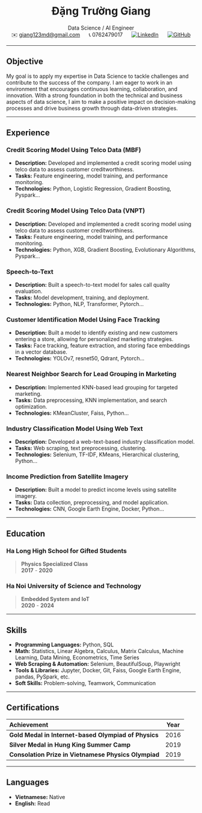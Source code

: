 <div align="center">

# Đặng Trường Giang  
Data Science / AI Engineer  
✉️ giang123md@gmail.com &nbsp;&nbsp;&nbsp;&nbsp; 📞 0762479017 &nbsp;&nbsp;&nbsp;&nbsp; [![LinkedIn](https://img.shields.io/badge/-LinkedIn-blue?style=flat&logo=linkedin)](https://www.linkedin.com/in/giangdangtruong/) &nbsp;&nbsp;&nbsp;&nbsp; [![GitHub](https://img.shields.io/badge/-GitHub-333?style=flat&logo=github)](https://github.com/giangchicken)

</div>

---
## **Objective**
My goal is to apply my expertise in Data Science to tackle challenges and contribute to the success of the company. I am eager to work in an environment that encourages continuous learning, collaboration, and innovation. With a strong foundation in both the technical and business aspects of data science, I aim to make a positive impact on decision-making processes and drive business growth through data-driven strategies. 

---

## **Experience**

### **Credit Scoring Model Using Telco Data (MBF)**   
- **Description:** Developed and implemented a credit scoring model using telco data to assess customer creditworthiness.
- **Tasks:** Feature engineering, model training, and performance monitoring.
- **Technologies:** Python, Logistic Regression, Gradient Boosting, Pyspark...

### **Credit Scoring Model Using Telco Data (VNPT)**   
- **Description:** Developed and implemented a credit scoring model using telco data to assess customer creditworthiness.
- **Tasks:** Feature engineering, model training, and performance monitoring.
- **Technologies:** Python, XGB, Gradient Boosting, Evolutionary Algorithms, Pyspark...

### **Speech-to-Text**  
- **Description:** Built a speech-to-text model for sales call quality evaluation.
- **Tasks:** Model development, training, and deployment.
- **Technologies:** Python, NLP, Transformer, Pytorch...

### **Customer Identification Model Using Face Tracking**
- **Description:** Built a model to identify existing and new customers entering a store, allowing for personalized marketing strategies.
- **Tasks:** Face tracking, feature extraction, and storing face embeddings in a vector database.
- **Technologies:** YOLOv7, resnet50, Qdrant, Pytorch...

### **Nearest Neighbor Search for Lead Grouping in Marketing**   
- **Description:** Implemented KNN-based lead grouping for targeted marketing.
- **Tasks:** Data preprocessing, KNN implementation, and search optimization.
- **Technologies:** KMeanCluster, Faiss, Python...

### **Industry Classification Model Using Web Text**  
- **Description:** Developed a web-text-based industry classification model.
- **Tasks:** Web scraping, text preprocessing, clustering.
- **Technologies:** Selenium, TF-IDF, KMeans, Hierarchical clustering, Python...

### **Income Prediction from Satellite Imagery**  
- **Description:** Built a model to predict income levels using satellite imagery.
- **Tasks:** Data collection, preprocessing, and model application.
- **Technologies:** CNN, Google Earth Engine, Docker, Python...

---

## **Education**

### **Ha Long High School for Gifted Students**  
>**Physics Specialized Class**  
>**2017** - **2020**  

### **Ha Noi University of Science and Technology**  
>**Embedded System and IoT**  
>**2020** - **2024**

---

## **Skills**
- **Programming Languages:** Python, SQL
- **Math:** Statistics, Linear Algebra, Calculus, Matrix Calculus, Machine Learning, Data Mining, Econometrics, Time Series 
- **Web Scraping & Automation:** Selenium, BeautifulSoup, Playwright
- **Tools & Libraries:** Jupyter, Docker, Git, Faiss, Google Earth Engine, pandas, PySpark, etc.
- **Soft Skills:** Problem-solving, Teamwork, Communication

---

## **Certifications**

| **Achievement** | **Year** |
|:--------------|:-------:|
| **Gold Medal in Internet-based Olympiad of Physics** | 2016 |
| **Silver Medal in Hung King Summer Camp** | 2019 |
| **Consolation Prize in Vietnamese Physics Olympiad** | 2019 |

---

## **Languages**
- **Vietnamese:** Native
- **English:** Read
